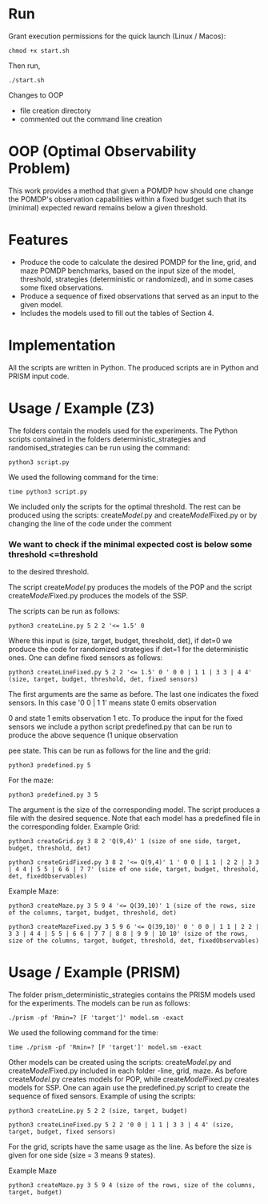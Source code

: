 
# Run

Grant execution permissions for the quick launch (Linux / Macos):

```
chmod +x start.sh
```

Then run, 

```
./start.sh
```


Changes to OOP

- file creation directory
- commented out the command line creation





# OOP (Optimal Observability Problem)

This work provides a method that given a POMDP how should one change the POMDP's observation capabilities within a fixed budget such that its (minimal) expected reward remains below a given threshold.

# Features
* Produce the code to calculate the desired POMDP for the line, grid, and maze POMDP benchmarks, based on the input size of the model, threshold, strategies (deterministic or randomized), and in some cases some fixed observations.
* Produce a sequence of fixed observations that served as an input to the given model.
* Includes the models used to fill out the tables of Section 4.

# Implementation
All the scripts are written in Python. The produced scripts are in Python and PRISM input code.

# Usage / Example (Z3)
The folders contain the models used for the experiments. The Python scripts contained in the folders deterministic_strategies and randomised_strategies can be run using the command: 

```
python3 script.py

```
We used the following command for the time: 

```
time python3 script.py

```
We included only the scripts for the optimal threshold. The rest can be produced using the scripts: create*Model*.py and create*Model*Fixed.py
or by changing the line of the code under the comment 

### We want to check if the minimal expected cost is below some threshold <=threshold

to the desired threshold.

The script create*Model*.py produces the models of the POP and the script create*Model*Fixed.py produces the models of the SSP.

The scripts can be run as follows:
```
python3 createLine.py 5 2 2 '<= 1.5' 0 

```
Where this input is (size, target, budget, threshold, det), if det=0 we produce the code for randomized strategies if det=1 for the deterministic ones. One can define fixed sensors as follows:

```
python3 createLineFixed.py 5 2 2 '<= 1.5' 0 ' 0 0 | 1 1 | 3 3 | 4 4' (size, target, budget, threshold, det, fixed sensors)

```

The first arguments are the same as before. The last one indicates the fixed sensors. In this case '0 0 | 1 1' means state 0 emits observation

0 and state 1 emits observation 1 etc. To produce the input for the fixed sensors we include a python script predefined.py that can be run to produce the above sequence (1 unique observation

pee state. This can be run as follows for the line and the grid: 

```
python3 predefined.py 5

```
For the maze:

```
python3 predefined.py 3 5

```

The argument is the size of the corresponding model. The script produces a file with the desired sequence. Note that each model has a predefined file in the corresponding folder. Example Grid:

```
python3 createGrid.py 3 8 2 'Q(9,4)' 1 (size of one side, target, budget, threshold, det)

```

```
python3 createGridFixed.py 3 8 2 '<= Q(9,4)' 1 ' 0 0 | 1 1 | 2 2 | 3 3 | 4 4 | 5 5 | 6 6 | 7 7' (size of one side, target, budget, threshold, det, fixedObservables)

```
Example Maze:

```
python3 createMaze.py 3 5 9 4 '<= Q(39,10)' 1 (size of the rows, size of the columns, target, budget, threshold, det)

```

```
python3 createMazeFixed.py 3 5 9 6 '<= Q(39,10)' 0 ' 0 0 | 1 1 | 2 2 | 3 3 | 4 4 | 5 5 | 6 6 | 7 7 | 8 8 | 9 9 | 10 10' (size of the rows, size of the columns, target, budget, threshold, det, fixedObservables)

```
# Usage / Example (PRISM)

The folder prism_deterministic_strategies contains the PRISM models used for the experiments. The models can be run as follows:

```
./prism -pf 'Rmin=? [F 'target']' model.sm -exact

```
We used the following command for the time: 

```
time ./prism -pf 'Rmin=? [F 'target']' model.sm -exact

```
Other models can be created using the scripts: create*Model*.py and create*Model*Fixed.py included in each folder -line, grid, maze. As before create*Model*.py creates models for POP, while create*Model*Fixed.py creates models for SSP. One can again use the predefined.py script to create the sequence of fixed sensors. Example of using the scripts:

```
python3 createLine.py 5 2 2 (size, target, budget)

```

```
python3 createLineFixed.py 5 2 2 '0 0 | 1 1 | 3 3 | 4 4' (size, target, budget, fixed sensors)

```
For the grid, scripts have the same usage as the line. As before the size is given for one side (size = 3 means 9 states).

Example Maze

```
python3 createMaze.py 3 5 9 4 (size of the rows, size of the columns, target, budget)

```



